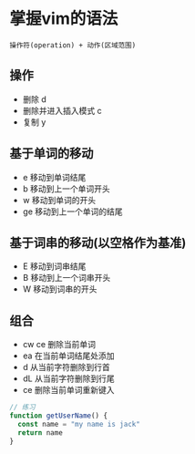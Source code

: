# 掌握vim的语法

`操作符(operation) + 动作(区域范围)`

## 操作
* 删除 d
* 删除并进入插入模式 c
* 复制 y

## 基于单词的移动
* e 移动到单词结尾
* b 移动到上一个单词开头
* w 移动到单词的开头
* ge 移动到上一个单词的结尾

## 基于词串的移动(以空格作为基准)
* E 移动到词串结尾
* B 移动到上一个词串开头
* W 移动到词串的开头

## 组合
* cw ce 删除当前单词
* ea 在当前单词结尾处添加
* d 从当前字符删除到行首
* dL 从当前字符删除到行尾
* ce 删除当前单词重新键入

```javascript
// 练习
function getUserName() {
  const name = "my name is jack"
  return name
}
```
